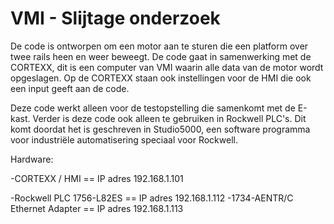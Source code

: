 # VMI - Slijtage onderzoek
De code is ontworpen om een motor aan te sturen die een platform over twee rails heen en weer beweegt. De code gaat in samenwerking met de CORTEXX, dit is een computer van VMI waarin alle data van de motor wordt opgeslagen. Op de CORTEXX staan ook instellingen voor de HMI die ook een input geeft aan de code.

Deze code werkt alleen voor de testopstelling die samenkomt met de E-kast. Verder is deze code ook alleen te gebruiken in Rockwell PLC's. Dit komt doordat het is geschreven in Studio5000, een software programma voor industriële automatisering speciaal voor Rockwell.

Hardware:

-CORTEXX / HMI == IP adres 192.168.1.101 

-Rockwell PLC 1756-L82ES == IP adres 192.168.1.112
-1734-AENTR/C Ethernet Adapter == IP adres 192.168.1.113
